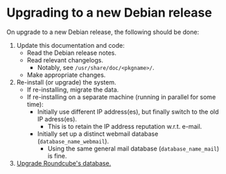 # Upgrading to a new Debian release

On upgrade to a new Debian release, the following should be done:

1. Update this documentation and code:
    * Read the Debian release notes.
    * Read relevant changelogs.
        * Notably, see `/usr/share/doc/<pkgname>/`.
    * Make appropriate changes.
2. Re-install (or upgrade) the system.
    * If re-installing, migrate the data.
    * If re-installing on a separate machine (running in parallel for some
      time):
        * Initially use different IP address(es), but finally switch to the
          old IP adress(es).
            * This is to retain the IP address reputation w.r.t. e-mail.
        * Initially set up a distinct webmail database
          (`database_name_webmail`).
            * Using the same general mail database (`database_name_mail`) is
              fine.
3. [Upgrade Roundcube's database.](/doc/upgrade/roundcube.md)
